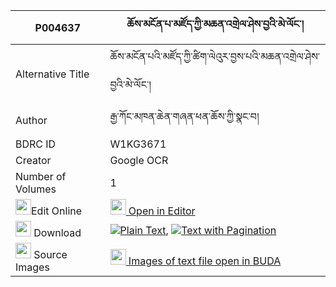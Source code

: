 |P004637|ཆོས་མངོན་པ་མཛོད་ཀྱི་མཆན་འགྲེལ་ཤེས་བྱའི་མེ་ལོང་། 
| --- | --- 
|Alternative Title |ཆོས་མངོན་པའི་མཛོད་ཀྱི་ཚིག་ལེའུར་བྱས་པའི་མཆན་འགྲེལ་ཤེས་བྱའི་མེ་ལོང་།
|Author| རྒྱ་ཀོང་མཁན་ཆེན་གཞན་ཕན་ཆོས་ཀྱི་སྣང་བ།
|BDRC ID | W1KG3671
|Creator | Google OCR
|Number of Volumes| 1
|<img width="25" src="https://img.icons8.com/color/25/000000/edit-property.png">Edit Online| [<img width="25" src="https://avatars.githubusercontent.com/u/45091458?s=200&v=4"> Open in Editor](http://editor.openpecha.org/P004637)
|<img width="25" src="https://img.icons8.com/fluent/48/000000/download-2.png"/>  Download | [![](https://img.icons8.com/color/20/000000/txt.png)Plain Text](https://github.com/Openpecha/P004637/releases/download/v1/cho_ngonpa_dzo_kyi_chendrel_sh_plain_P004637.zip), [![](https://img.icons8.com/color/20/000000/txt.png)Text with Pagination](https://github.com/Openpecha/P004637/releases/download/v1/cho_ngonpa_dzo_kyi_chendrel_sh_pages_P004637.zip)
|<img width="25" src="https://img.icons8.com/plasticine/100/000000/pictures-folder.png"/>  Source Images | [<img width="25" src="https://library.bdrc.io/icons/BUDA-small.svg"> Images of text file open in BUDA](https://library.bdrc.io/show/bdr:W1KG3671)